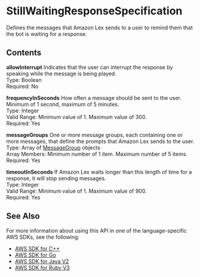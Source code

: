 # StillWaitingResponseSpecification<a name="API_StillWaitingResponseSpecification"></a>

Defines the messages that Amazon Lex sends to a user to remind them that the bot is waiting for a response\.

## Contents<a name="API_StillWaitingResponseSpecification_Contents"></a>

 **allowInterrupt**   <a name="lexv2-Type-StillWaitingResponseSpecification-allowInterrupt"></a>
Indicates that the user can interrupt the response by speaking while the message is being played\.  
Type: Boolean  
Required: No

 **frequencyInSeconds**   <a name="lexv2-Type-StillWaitingResponseSpecification-frequencyInSeconds"></a>
How often a message should be sent to the user\. Minimum of 1 second, maximum of 5 minutes\.  
Type: Integer  
Valid Range: Minimum value of 1\. Maximum value of 300\.  
Required: Yes

 **messageGroups**   <a name="lexv2-Type-StillWaitingResponseSpecification-messageGroups"></a>
One or more message groups, each containing one or more messages, that define the prompts that Amazon Lex sends to the user\.  
Type: Array of [MessageGroup](API_MessageGroup.md) objects  
Array Members: Minimum number of 1 item\. Maximum number of 5 items\.  
Required: Yes

 **timeoutInSeconds**   <a name="lexv2-Type-StillWaitingResponseSpecification-timeoutInSeconds"></a>
If Amazon Lex waits longer than this length of time for a response, it will stop sending messages\.  
Type: Integer  
Valid Range: Minimum value of 1\. Maximum value of 900\.  
Required: Yes

## See Also<a name="API_StillWaitingResponseSpecification_SeeAlso"></a>

For more information about using this API in one of the language\-specific AWS SDKs, see the following:
+  [AWS SDK for C\+\+](https://docs.aws.amazon.com/goto/SdkForCpp/models.lex.v2-2020-08-07/StillWaitingResponseSpecification) 
+  [AWS SDK for Go](https://docs.aws.amazon.com/goto/SdkForGoV1/models.lex.v2-2020-08-07/StillWaitingResponseSpecification) 
+  [AWS SDK for Java V2](https://docs.aws.amazon.com/goto/SdkForJavaV2/models.lex.v2-2020-08-07/StillWaitingResponseSpecification) 
+  [AWS SDK for Ruby V3](https://docs.aws.amazon.com/goto/SdkForRubyV3/models.lex.v2-2020-08-07/StillWaitingResponseSpecification) 